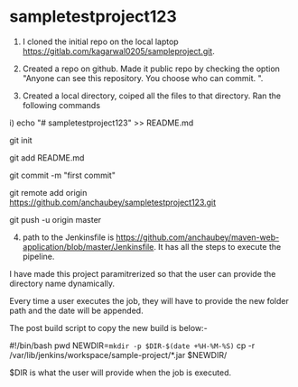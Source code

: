 
# sampletestproject123
1) I cloned the initial repo on the local laptop  https://gitlab.com/kagarwal0205/sampleproject.git.


2) Created a repo on github. Made it public repo by checking the option "Anyone can see this repository. You choose who can commit.
".


3) Created a local directory, coiped all the files to that directory. Ran the following commands

i) echo "# sampletestproject123" >> README.md

git init

git add README.md

git commit -m "first commit"

git remote add origin https://github.com/anchaubey/sampletestproject123.git

git push -u origin master



4) path to the Jenkinsfile is https://github.com/anchaubey/maven-web-application/blob/master/Jenkinsfile. It has all the steps to execute the pipeline.

I have made this project paramitrerized so that the user can provide the directory name dynamically.

Every time a user executes the job, they will have to provide the new folder path and the date will be appended.

The post build script to copy the new build is below:-

#!/bin/bash
pwd
NEWDIR=`mkdir -p $DIR-$(date +%H-%M-%S)`
cp -r /var/lib/jenkins/workspace/sample-project/*.jar $NEWDIR/

$DIR is what the user will provide when the job is executed.
